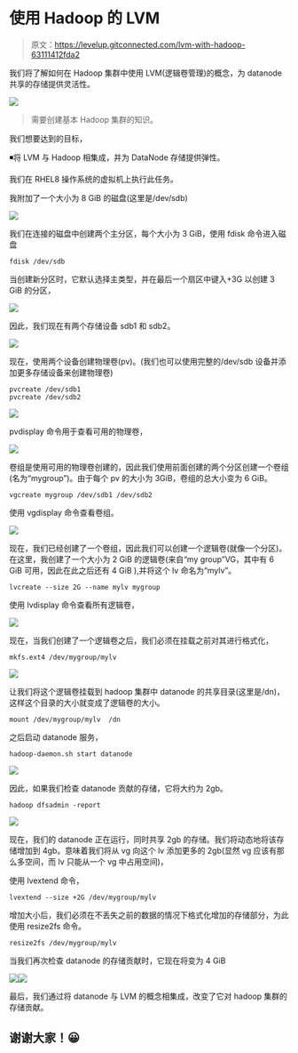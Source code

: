 # 使用 Hadoop 的 LVM

> 原文：<https://levelup.gitconnected.com/lvm-with-hadoop-63111412fda2>

我们将了解如何在 Hadoop 集群中使用 LVM(逻辑卷管理)的概念，为 datanode 共享的存储提供灵活性。

![](img/4fe13504a6a7fad1ebf571b8fe88782e.png)

> 需要创建基本 Hadoop 集群的知识。

我们想要达到的目标，

◾将 LVM 与 Hadoop 相集成，并为 DataNode 存储提供弹性。

我们在 RHEL8 操作系统的虚拟机上执行此任务。

我附加了一个大小为 8 GiB 的磁盘(这里是/dev/sdb)

![](img/a20fda2fce9d5e746ff8f3c0a304484b.png)

我们在连接的磁盘中创建两个主分区，每个大小为 3 GiB，使用 fdisk 命令进入磁盘

```
fdisk /dev/sdb
```

当创建新分区时，它默认选择主类型，并在最后一个扇区中键入+3G 以创建 3 GiB 的分区，

![](img/b0033e5b97f0fdc27f9a0db2cb5d1f5b.png)

因此，我们现在有两个存储设备 sdb1 和 sdb2。

![](img/ec399cb83d2ab7ff1b19e78d7ae7136f.png)

现在，使用两个设备创建物理卷(pv)。(我们也可以使用完整的/dev/sdb 设备并添加更多存储设备来创建物理卷)

```
pvcreate /dev/sdb1
pvcreate /dev/sdb2
```

![](img/24a1091a310a343854f752290cccfc3a.png)

pvdisplay 命令用于查看可用的物理卷，

![](img/dce5c88bb6ab2c6c5cd9cb56fccd8fc8.png)

卷组是使用可用的物理卷创建的，因此我们使用前面创建的两个分区创建一个卷组(名为“mygroup”)。由于每个 pv 的大小为 3GiB，卷组的总大小变为 6 GiB。

```
vgcreate mygroup /dev/sdb1 /dev/sdb2
```

使用 vgdisplay 命令查看卷组。

![](img/0ef5ab5586418c864ead243721b427da.png)

现在，我们已经创建了一个卷组，因此我们可以创建一个逻辑卷(就像一个分区)。在这里，我创建了一个大小为 2 GiB 的逻辑卷(来自“my group”VG，其中有 6 GiB 可用，因此在此之后还有 4 GiB ),并将这个 lv 命名为“mylv”。

```
lvcreate --size 2G --name mylv mygroup
```

使用 lvdisplay 命令查看所有逻辑卷，

![](img/5217b44a4a750e5fa505e08c87a43076.png)

现在，当我们创建了一个逻辑卷之后，我们必须在挂载之前对其进行格式化，

```
mkfs.ext4 /dev/mygroup/mylv
```

![](img/722f6c74548a506c586e7554257014e4.png)

让我们将这个逻辑卷挂载到 hadoop 集群中 datanode 的共享目录(这里是/dn)，这样这个目录的大小就变成了逻辑卷的大小。

```
mount /dev/mygroup/mylv  /dn
```

之后启动 datanode 服务，

```
hadoop-daemon.sh start datanode
```

![](img/b54ae172f0dc313ce8412aa6d924f286.png)

因此，如果我们检查 datanode 贡献的存储，它将大约为 2gb。

```
hadoop dfsadmin -report
```

![](img/4d7600eb3c123e4a95ce01438227cec0.png)

现在，我们的 datanode 正在运行，同时共享 2gb 的存储。我们将动态地将该存储增加到 4gb。意味着我们将从 vg 向这个 lv 添加更多的 2gb(显然 vg 应该有那么多空间，而 lv 只能从一个 vg 中占用空间)，

使用 lvextend 命令，

```
lvextend --size +2G /dev/mygroup/mylv
```

增加大小后，我们必须在不丢失之前的数据的情况下格式化增加的存储部分，为此使用 resize2fs 命令。

```
resize2fs /dev/mygroup/mylv
```

当我们再次检查 datanode 的存储贡献时，它现在将变为 4 GiB

![](img/ee596cd82afe518a99edd18396884398.png)![](img/8b55f03cf78c829a40c34d59425f9e18.png)

最后，我们通过将 datanode 与 LVM 的概念相集成，改变了它对 hadoop 集群的存储贡献。

## 谢谢大家！😀